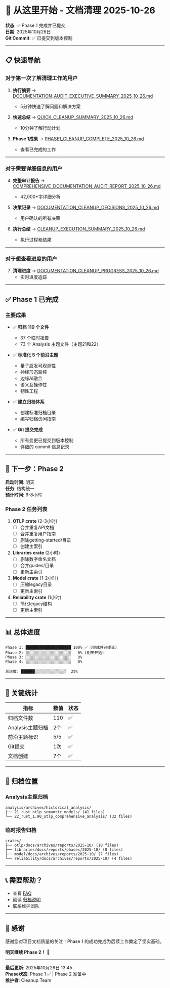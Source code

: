 # 🚀 从这里开始 - 文档清理 2025-10-26

**状态**: ✅ Phase 1 完成并已提交  
**日期**: 2025年10月26日  
**Git Commit**: ✅ 已提交到版本控制

---

## 📋 快速导航

### 对于第一次了解清理工作的用户

1. **执行摘要** → [DOCUMENTATION_AUDIT_EXECUTIVE_SUMMARY_2025_10_26.md](DOCUMENTATION_AUDIT_EXECUTIVE_SUMMARY_2025_10_26.md)
   - 5分钟快速了解问题和解决方案

2. **快速总结** → [QUICK_CLEANUP_SUMMARY_2025_10_26.md](QUICK_CLEANUP_SUMMARY_2025_10_26.md)
   - 10分钟了解行动计划

3. **Phase 1成果** → [PHASE1_CLEANUP_COMPLETE_2025_10_26.md](PHASE1_CLEANUP_COMPLETE_2025_10_26.md)
   - 查看已完成的工作

---

### 对于需要详细信息的用户

4. **完整审计报告** → [COMPREHENSIVE_DOCUMENTATION_AUDIT_REPORT_2025_10_26.md](COMPREHENSIVE_DOCUMENTATION_AUDIT_REPORT_2025_10_26.md)
   - 42,000+字详细分析

5. **决策记录** → [DOCUMENTATION_CLEANUP_DECISIONS_2025_10_26.md](DOCUMENTATION_CLEANUP_DECISIONS_2025_10_26.md)
   - 用户确认的所有决策

6. **执行总结** → [CLEANUP_EXECUTION_SUMMARY_2025_10_26.md](CLEANUP_EXECUTION_SUMMARY_2025_10_26.md)
   - 执行过程和结果

---

### 对于想查看进度的用户

7. **清理进度** → [DOCUMENTATION_CLEANUP_PROGRESS_2025_10_26.md](DOCUMENTATION_CLEANUP_PROGRESS_2025_10_26.md)
   - 实时进度追踪

---

## ✅ Phase 1 已完成

### 主要成果

- ✅ **归档 110 个文件**
  - 37 个临时报告
  - 73 个 Analysis 主题文件（主题21和22）
  
- ✅ **标准化 5 个前沿主题**
  - 量子启发可观测性
  - 神经形态监控
  - 边缘AI融合
  - 语义互操作性
  - 韧性工程

- ✅ **建立归档体系**
  - 创建标准归档目录
  - 编写归档访问指南

- ✅ **Git 提交完成**
  - 所有变更已提交到版本控制
  - 详细的 commit 信息记录

---

## 🔄 下一步：Phase 2

**启动时间**: 明天  
**任务**: 结构统一  
**预计时间**: 6-8小时

### Phase 2 任务列表

1. **OTLP crate** (2-3小时)
   - [ ] 合并重复API文档
   - [ ] 合并重复用户指南
   - [ ] 删除getting-started/目录
   - [ ] 创建主索引

2. **Libraries crate** (2小时)
   - [ ] 删除数字命名文档
   - [ ] 合并guides/目录
   - [ ] 更新主索引

3. **Model crate** (1-2小时)
   - [ ] 压缩legacy目录
   - [ ] 更新主索引

4. **Reliability crate** (1小时)
   - [ ] 简化legacy结构
   - [ ] 更新主索引

---

## 📊 总体进度

```text
Phase 1: ████████████████████ 100% ✅ (完成并已提交)
Phase 2: ░░░░░░░░░░░░░░░░░░░░   0% (明天开始)
Phase 3: ░░░░░░░░░░░░░░░░░░░░   0%
Phase 4: ░░░░░░░░░░░░░░░░░░░░   0%

总进度: ██████░░░░░░░░░░░░░░  25%
```

---

## 🎯 关键统计

| 指标 | 数值 | 状态 |
|------|------|------|
| 归档文件数 | 110 | ✅ |
| Analysis主题归档 | 2个 | ✅ |
| 前沿主题标识 | 5/5 | ✅ |
| Git提交 | 1次 | ✅ |
| 文档创建 | 7个 | ✅ |

---

## 📂 归档位置

### Analysis主题归档

```
analysis/archives/historical_analysis/
├── 21_rust_otlp_semantic_models/ (41 files)
└── 22_rust_1.90_otlp_comprehensive_analysis/ (32 files)
```

### 临时报告归档

```
crates/
├── otlp/docs/archives/reports/2025-10/ (18 files)
├── libraries/docs/reports/phases/2025-10/ (8 files)
├── model/docs/archives/reports/2025-10/ (7 files)
└── reliability/docs/archives/reports/2025-10/ (4 files)
```

---

## 📞 需要帮助？

- 查看 [FAQ](DOCUMENTATION_CLEANUP_SUMMARY_2025_10_26.md#faq)
- 阅读 [归档说明](analysis/archives/README.md)
- 联系维护团队

---

## 🎉 感谢

感谢您对项目文档质量的关注！Phase 1 的成功完成为后续工作奠定了坚实基础。

**明天继续 Phase 2！** 💪

---

**最后更新**: 2025年10月26日 13:45  
**Phase状态**: Phase 1 ✅ | Phase 2 准备中  
**维护者**: Cleanup Team
